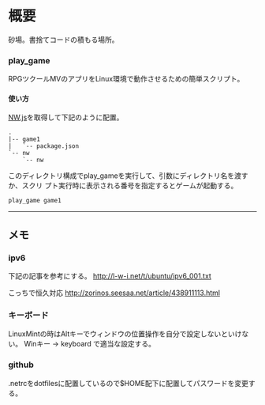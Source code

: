 # 概要

砂場。書捨てコードの積もる場所。

### play_game

RPGツクールMVのアプリをLinux環境で動作させるための簡単スクリプト。

#### 使い方

[NW.js](https://nwjs.io/)を取得して下記のように配置。  

    .
    |-- game1
    |   `-- package.json
    `-- nw
        `-- nw

このディレクトリ構成でplay_gameを実行して、引数にディレクトリ名を渡すか、スクリ
プト実行時に表示される番号を指定するとゲームが起動する。

```bash
play_game game1
```

---

## メモ

### ipv6

下記の記事を参考にする。
http://l-w-i.net/t/ubuntu/ipv6_001.txt

こっちで恒久対応
http://zorinos.seesaa.net/article/438911113.html

### キーボード

LinuxMintの時はAltキーでウィンドウの位置操作を自分で設定しないといけない。
Winキー -> keyboard で適当な設定する。

### github

.netrcをdotfilesに配置しているので$HOME配下に配置してパスワードを変更する。
